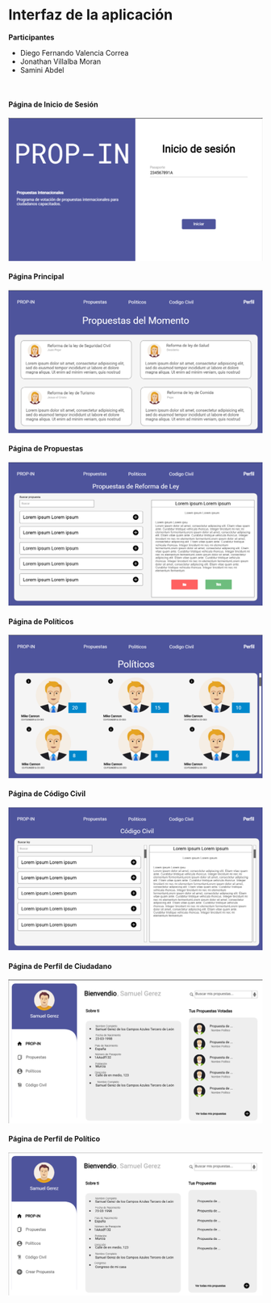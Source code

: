# Interfaz de la aplicación

**Participantes**

- Diego Fernando Valencia Correa
- Jonathan Villalba Moran
- Samini Abdel

<br>

#### Página de Inicio de Sesión
![alt text](image-30.png)

#### Página Principal
![alt text](image-31.png)

#### Página de Propuestas
![alt text](image-32.png)

#### Página de Políticos
![alt text](image-33.png)

#### Página de Código Civil
![alt text](image-34.png)

#### Página de Perfil de Ciudadano
![alt text](image-37.png)

#### Página de Perfil de Político
![alt text](image-38.png)